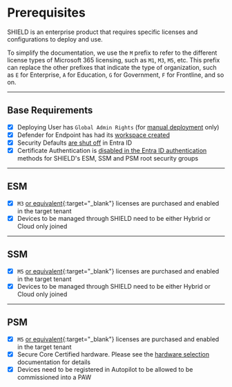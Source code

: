 # Prerequisites

SHIELD is an enterprise product that requires specific licenses and configurations to deploy and use.

To simplify the documentation, we use the `M` prefix to refer to the different license types of Microsoft 365 licensing, such as `M1`, `M3`, `M5`, etc. This prefix can replace the other prefixes that indicate the type of organization, such as `E` for Enterprise, `A` for Education, `G` for Government, `F` for Frontline, and so on.

---

## Base Requirements

- [X] Deploying User has `Global Admin Rights` (for [manual deployment](Deployment/Manual-Deployment.md) only)
- [X] Defender for Endpoint has had its [workspace created](Usage-Guide/MDE-Enable.md)
- [X] Security Defaults [are shut off](https://learn.microsoft.com/en-us/azure/active-directory/fundamentals/concept-fundamentals-security-defaults#disabling-security-defaults) in Entra ID
- [X] Certificate Authentication is [disabled in the Entra ID authentication](https://learn.microsoft.com/en-us/azure/active-directory/authentication/how-to-certificate-based-authentication#step-2-enable-cba-on-the-tenant) methods for SHIELD's ESM, SSM and PSM root security groups

---

## ESM

- [X] `M3` [or equivalent](https://go.microsoft.com/fwlink/?linkid=2139145){:target="_blank"} licenses are purchased and enabled in the target tenant
- [X] Devices to be managed through SHIELD need to be either Hybrid or Cloud only joined

---

## SSM

- [X] `M5` [or equivalent](https://go.microsoft.com/fwlink/?linkid=2139145){:target="_blank"} licenses are purchased and enabled in the target tenant
- [X] Devices to be managed through SHIELD need to be either Hybrid or Cloud only joined

---

## PSM

- [X] `M5` [or equivalent](https://go.microsoft.com/fwlink/?linkid=2139145){:target="_blank"} licenses are purchased and enabled in the target tenant
- [X] Secure Core Certified hardware. Please see the [hardware selection](../Defend/Reference/Architecture/Hardware-Selection.md) documentation for details
- [X] Devices need to be registered in Autopilot to be allowed to be commissioned into a PAW

